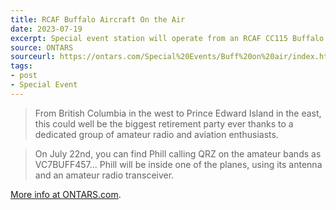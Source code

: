 ```yaml
---
title: RCAF Buffalo Aircraft On the Air
date: 2023-07-19
excerpt: Special event station will operate from an RCAF CC115 Buffalo aircraft on July 22nd.
source: ONTARS
sourceurl: https://ontars.com/Special%20Events/Buff%20on%20air/index.html
tags:
- post
- Special Event
---
```

> From British Columbia in the west to Prince Edward Island in the east, this could well be the biggest retirement party ever thanks to a dedicated group of amateur radio and aviation enthusiasts.

> On July 22nd, you can find Phill calling QRZ on the amateur bands as VC7BUFF457... Phill will be inside one of the planes, using its antenna and an amateur radio transceiver.

[More info at ONTARS.com](https://ontars.com/Special%20Events/Buff%20on%20air/index.html).